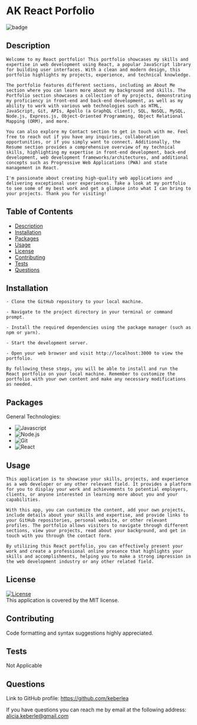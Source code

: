 # AK React Porfolio
  
  ![badge](https://img.shields.io/badge/License-MIT-yellow.svg)
  <br>

## Description
    Welcome to my React portfolio! This portfolio showcases my skills and expertise in web development using React, a popular JavaScript library for building user interfaces. With a clean and modern design, this portfolio highlights my projects, experience, and technical knowledge.

    The portfolio features different sections, including an About Me section where you can learn more about my background and skills. The Portfolio section showcases a collection of my projects, demonstrating my proficiency in front-end and back-end development, as well as my ability to work with various web technologies such as HTML, JavaScript, Git, APIs, Apollo (a GraphQL client), SQL, NoSQL, MySQL, Node.js, Express.js, Object-Oriented Programming, Object Relational Mapping (ORM), and more.

    You can also explore my Contact section to get in touch with me. Feel free to reach out if you have any inquiries, collaboration opportunities, or if you simply want to connect. Additionally, the Resume section provides a comprehensive overview of my technical skills, highlighting my expertise in front-end development, back-end development, web development frameworks/architectures, and additional concepts such as Progressive Web Applications (PWA) and state management in React.

    I'm passionate about creating high-quality web applications and delivering exceptional user experiences. Take a look at my portfolio to see some of my best work and get a glimpse into what I can bring to your projects. Thank you for visiting!

## Table of Contents
   - [Description](#Description)
   - [Installation](#Installation)
   - [Packages](#packages)
   - [Usage](#Usage)
   - [License](#License)
   - [Contributing](#Contributing)
   - [Tests](#Tests)
   - [Questions](#Questions)

## Installation
    - Clone the GitHub repository to your local machine.

    - Navigate to the project directory in your terminal or command prompt.

    - Install the required dependencies using the package manager (such as npm or yarn).

    - Start the development server.

    - Open your web browser and visit http://localhost:3000 to view the portfolio.

    By following these steps, you will be able to install and run the React portfolio on your local machine. Remember to customize the portfolio with your own content and make any necessary modifications as needed.

## Packages
General Technologies: 
- ![Javascript](https://img.shields.io/badge/JavaScript-F7DF1E?style=for-the-badge&logo=javascript&logoColor=black)
- ![Node.js](https://img.shields.io/badge/Node.js-43853D?style=for-the-badge&logo=node.js&logoColor=white)
- ![Git](https://img.shields.io/badge/GIT-E44C30?style=for-the-badge&logo=git&logoColor=white)
- ![React](	https://img.shields.io/badge/React-20232A?style=for-the-badge&logo=react&logoColor=61DAFB)

## Usage
    This application is to showcase your skills, projects, and experience as a web developer or any other relevant field. It provides a platform for you to display your work and achievements to potential employers, clients, or anyone interested in learning more about you and your capabilities.

    With this app, you can customize the content, add your own projects, include details about your skills and expertise, and provide links to your GitHub repositories, personal website, or other relevant profiles. The portfolio allows visitors to navigate through different sections, view your projects, read about your background, and get in touch with you through the contact form.

    By utilizing this React portfolio, you can effectively present your work and create a professional online presence that highlights your skills and accomplishments, helping you to make a strong impression in the web development industry or any other related field.


  ## License
  
  [![License](https://img.shields.io/badge/License-MIT-yellow.svg)](https://opensource.org/licenses/https://opensource.org/licenses/MIT)
    <br>
  This application is covered by the MIT license.
  
  ## Contributing
  Code formatting and syntax suggestions highly appreciated.

  ## Tests
  Not Applicable

  ## Questions
  Link to GitHub profile: https://github.com/keberlea
  
  If you have questions you can reach me by email at the following address: alicia.keberle@gmail.com

